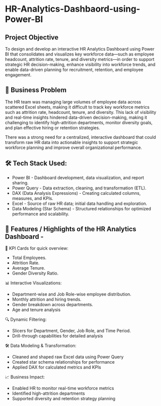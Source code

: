 # HR-Analytics-Dashbaord-using-Power-BI

## Project Objective
To design and develop an interactive HR Analytics Dashboard using Power BI that consolidates and visualizes key workforce data—such as employee headcount, attrition rate, tenure, and diversity metrics—in order to support strategic HR decision-making, enhance visibility into workforce trends, and enable data-driven planning for recruitment, retention, and employee engagement.

## 🧩 Business Problem
The HR team was managing large volumes of employee data across scattered Excel sheets, making it difficult to track key workforce metrics such as attrition rate, headcount, tenure, and diversity. This lack of visibility and real-time insights hindered data-driven decision-making, making it challenging to identify high-attrition departments, monitor diversity goals, and plan effective hiring or retention strategies.

There was a strong need for a centralized, interactive dashboard that could transform raw HR data into actionable insights to support strategic workforce planning and improve overall organizational performance.

## 🛠️ Tech Stack Used:
- Power BI	- Dashboard development, data visualization, and report sharing.
- Power Query	- Data extraction, cleaning, and transformation (ETL).
- DAX (Data Analysis Expressions)	- Creating calculated columns, measures, and KPIs.
- Excel	- Source of raw HR data; initial data handling and exploration.
- Data Modeling (Star Schema)	- Structured relationships for optimized performance and scalability.

## 🌟 Features / Highlights of the HR Analytics Dashboard - 

📌 KPI Cards for quick overview:
- Total Employees.
- Attrition Rate.
- Average Tenure.
- Gender Diversity Ratio.

📊 Interactive Visualizations:
- Department-wise and Job Role-wise employee distribution.
- Monthly attrition and hiring trends.
- Gender breakdown across departments.
- Age and tenure analysis

🔍 Dynamic Filtering:
- Slicers for Department, Gender, Job Role, and Time Period.
- Drill-through capabilities for detailed analysis

🛠️ Data Modeling & Transformation:
- Cleaned and shaped raw Excel data using Power Query
- Created star schema relationships for performance
- Applied DAX for calculated metrics and KPIs

📈 Business Impact:
- Enabled HR to monitor real-time workforce metrics
- Identified high-attrition departments
- Supported diversity and retention strategy planning

